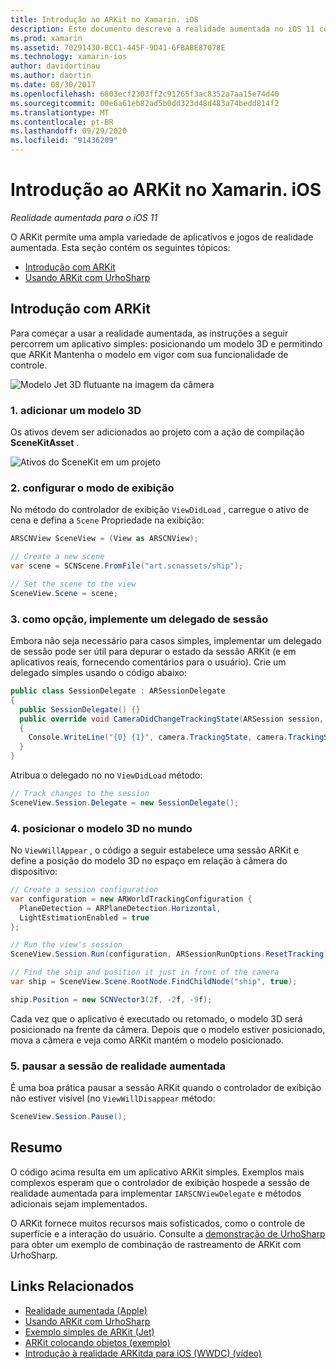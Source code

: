 ```yaml
---
title: Introdução ao ARKit no Xamarin. iOS
description: Este documento descreve a realidade aumentada no iOS 11 com ARKit. Ele aborda como adicionar um modelo 3D a um aplicativo, configurar a exibição, implementar um delegado de sessão, posicionar o modelo 3D no mundo e pausar a sessão de realidade aumentada.
ms.prod: xamarin
ms.assetid: 70291430-BCC1-445F-9D41-6FBABE87078E
ms.technology: xamarin-ios
author: davidortinau
ms.author: daortin
ms.date: 08/30/2017
ms.openlocfilehash: 6803ecf2303ff2c91265f3ac8352a7aa15e74d40
ms.sourcegitcommit: 00e6a61eb82ad5b0dd323d48d483a74bedd814f2
ms.translationtype: MT
ms.contentlocale: pt-BR
ms.lasthandoff: 09/29/2020
ms.locfileid: "91436209"
---
```

# <a name="introduction-to-arkit-in-xamarinios"></a>Introdução ao ARKit no Xamarin. iOS

_Realidade aumentada para o iOS 11_

O ARKit permite uma ampla variedade de aplicativos e jogos de realidade aumentada. Esta seção contém os seguintes tópicos:

- [Introdução com ARKit](#gettingstarted)
- [Usando ARKit com UrhoSharp](urhosharp.md)

<a name="gettingstarted"></a>

## <a name="getting-started-with-arkit"></a>Introdução com ARKit

Para começar a usar a realidade aumentada, as instruções a seguir percorrem um aplicativo simples: posicionando um modelo 3D e permitindo que ARKit Mantenha o modelo em vigor com sua funcionalidade de controle.

![Modelo Jet 3D flutuante na imagem da câmera](images/jet-sml.png)

### <a name="1-add-a-3d-model"></a>1. adicionar um modelo 3D

Os ativos devem ser adicionados ao projeto com a ação de compilação **SceneKitAsset** .

![Ativos do SceneKit em um projeto](images/scene-assets.png)

### <a name="2-configure-the-view"></a>2. configurar o modo de exibição

No método do controlador de exibição `ViewDidLoad` , carregue o ativo de cena e defina a `Scene` Propriedade na exibição:

```csharp
ARSCNView SceneView = (View as ARSCNView);

// Create a new scene
var scene = SCNScene.FromFile("art.scnassets/ship");

// Set the scene to the view
SceneView.Scene = scene;
```

### <a name="3-optionally-implement-a-session-delegate"></a>3. como opção, implemente um delegado de sessão

Embora não seja necessário para casos simples, implementar um delegado de sessão pode ser útil para depurar o estado da sessão ARKit (e em aplicativos reais, fornecendo comentários para o usuário). Crie um delegado simples usando o código abaixo:

```csharp
public class SessionDelegate : ARSessionDelegate
{
  public SessionDelegate() {}
  public override void CameraDidChangeTrackingState(ARSession session, ARCamera camera)
  {
    Console.WriteLine("{0} {1}", camera.TrackingState, camera.TrackingStateReason);
  }
}
```

Atribua o delegado no no `ViewDidLoad` método:

```csharp
// Track changes to the session
SceneView.Session.Delegate = new SessionDelegate();
```

### <a name="4-position-the-3d-model-in-the-world"></a>4. posicionar o modelo 3D no mundo

No `ViewWillAppear` , o código a seguir estabelece uma sessão ARKit e define a posição do modelo 3D no espaço em relação à câmera do dispositivo:

```csharp
// Create a session configuration
var configuration = new ARWorldTrackingConfiguration {
  PlaneDetection = ARPlaneDetection.Horizontal,
  LightEstimationEnabled = true
};

// Run the view's session
SceneView.Session.Run(configuration, ARSessionRunOptions.ResetTracking);

// Find the ship and position it just in front of the camera
var ship = SceneView.Scene.RootNode.FindChildNode("ship", true);

ship.Position = new SCNVector3(2f, -2f, -9f);
```

Cada vez que o aplicativo é executado ou retomado, o modelo 3D será posicionado na frente da câmera. Depois que o modelo estiver posicionado, mova a câmera e veja como ARKit mantém o modelo posicionado.

### <a name="5-pause-the-augmented-reality-session"></a>5. pausar a sessão de realidade aumentada

É uma boa prática pausar a sessão ARKit quando o controlador de exibição não estiver visível (no `ViewWillDisappear` método:

```csharp
SceneView.Session.Pause();
```

## <a name="summary"></a>Resumo

O código acima resulta em um aplicativo ARKit simples. Exemplos mais complexos esperam que o controlador de exibição hospede a sessão de realidade aumentada para implementar `IARSCNViewDelegate` e métodos adicionais sejam implementados.

O ARKit fornece muitos recursos mais sofisticados, como o controle de superfície e a interação do usuário. Consulte a [demonstração de UrhoSharp](urhosharp.md) para obter um exemplo de combinação de rastreamento de ARKit com UrhoSharp.

## <a name="related-links"></a>Links Relacionados

- [Realidade aumentada (Apple)](https://developer.apple.com/arkit/)
- [Usando ARKit com UrhoSharp](urhosharp.md)
- [Exemplo simples de ARKit (Jet)](/samples/xamarin/ios-samples/ios11-arkitsample)
- [ARKit colocando objetos (exemplo)](/samples/xamarin/ios-samples/ios11-arkitplacingobjects)
- [Introdução à realidade ARKitda para iOS (WWDC) (vídeo)](https://developer.apple.com/videos/play/wwdc2017/602/)